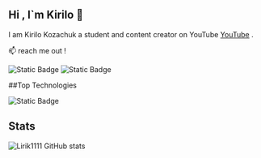 ## Hi , I`m Kirilo 👋

I am Kirilo Kozachuk a student and content creator on YouTube [YouTube](https://www.youtube.com/@Show0_0) .

:mailbox: reach me out !


![Static Badge](https://img.shields.io/badge/Youtube-%23FF0000?style=social&logo=youtube&logoColor=red&label=yellow&color=green&link=https%3A%2F%2Fwww.youtube.com%2F%40Show0_0)
![Static Badge](https://img.shields.io/badge/Mail-%23EA4335?style=social&logo=Mail&logoColor=red&label=Mail&color=green&link=https%3A%2F%2Fwww.youtube.com%2F%40Show0_0)

##Top Technologies


![Static Badge](https://img.shields.io/badge/javascript-%23F7DF1E?style=social&logo=javascript&logoColor=red&label=javascript&color=green&link=https%3A%2F%2Fwww.youtube.com%2F%40Show0_0)


## Stats 


![Lirik1111 GitHub stats](https://github-readme-stats.vercel.app/api?username=Lirik1111&show_icons=true&theme=transparent)
